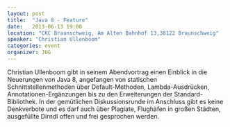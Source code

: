 ```yaml
---
layout: post
title:  "Java 8 - Feature"
date:   2013-06-13 19:00
location: "CKC Braunschweig, Am Alten Bahnhof 13,38122 Braunschweig"
speaker: "Christian Ullenboom"
categories: event
organizer: JUG
---
```

Christian Ullenboom gibt in seinem Abendvortrag einen Einblick in die Neuerungen von Java 8, angefangen von statischen
Schnittstellenmethoden über Default-Methoden, Lambda-Ausdrücken, Annotationen-Ergänzungen bis zu den Erweiterungen der
Standard-Bibliothek. In der gemütlichen Diskussionsrunde im Anschluss gibt es keine Denkverbote und es darf auch über
Plagiate, Flughäfen in großen Städten, ausgefüllte Dirndl offen und frei gesprochen werden.

